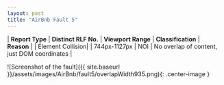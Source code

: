 ```yaml
---
layout: post
title: "AirBnb Fault 5"
---
```

| **Report Type** | **Distinct RLF No.** | **Viewport Range** | **Classification** | **Reason** |
| Element Collision|  | 744px-1127px | NOI | No overlap of content, just DOM coordinates | 

![Screenshot of the fault]({{ site.baseurl }}/assets/images/AirBnb/fault5/overlapWidth935.png){: .center-image }